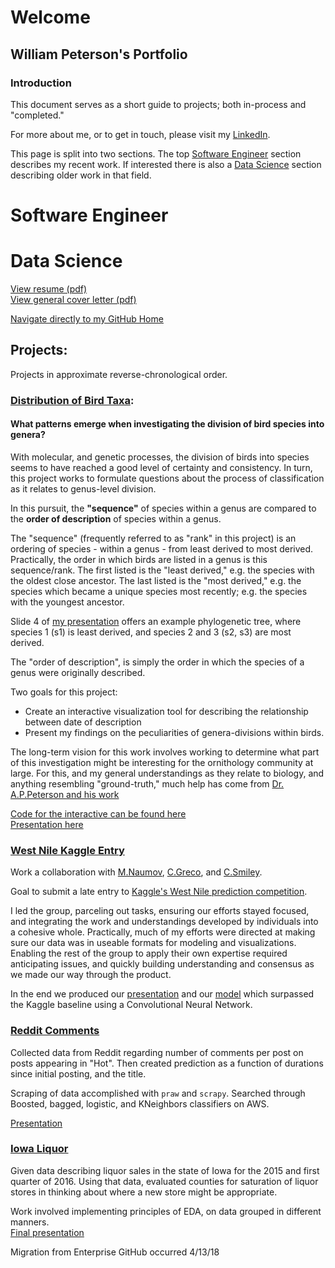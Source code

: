 # Welcome

## William Peterson's Portfolio 

### Introduction
This document serves as a short guide to projects; both in-process and "completed."  

For more about me, or to get in touch, please visit my [LinkedIn](https://www.linkedin.com/in/wpgpeterson/).  

This page is split into two sections. The top [Software Engineer](#software-engineer) section describes my recent work. If interested there is also a [Data Science](#data-science) section describing older work in that field.



# Software Engineer

# Data Science
[View resume (pdf)](https://github.com/wipegup/wipegup.github.io/blob/master/Resume-Peterson.pdf)  
[View general cover letter (pdf)](https://github.com/wipegup/wipegup.github.io/blob/master/GenCovLett-Peterson.pdf)  

[Navigate directly to my GitHub Home](https://github.com/wipegup)

## Projects:  

Projects in approximate reverse-chronological order.  

### [Distribution of Bird Taxa](https://github.com/wipegup/Capstone):  
#### What patterns emerge when investigating the division of bird species into genera?  

With molecular, and genetic processes, the division of birds into species seems to have
reached a good level of certainty and consistency. In turn, this project works to formulate
questions about the process of classification as it relates to genus-level division.  

In this pursuit, the **"sequence"** of species within a genus are compared to the **order of description** of species within a genus.  

The "sequence" (frequently referred to as "rank" in this project) is an ordering of species - within a genus - from least derived to most derived.
Practically, the order in which birds are listed in a genus is this sequence/rank.
The first listed is the "least derived," e.g. the species with the oldest close ancestor.
The last listed is the "most derived," e.g. the species which became a unique species most recently;
e.g. the species with the youngest ancestor.  

Slide 4 of [my presentation](https://docs.google.com/presentation/d/1lGLv4CpmHUvI-FvIDLxt898AzNwjlgwsl4Zc_ZBXpa4/edit#slide=id.g36cec819a2_0_0)
offers an example phylogenetic tree, where species 1 (s1) is least derived, and species 2 and 3 (s2, s3) are most derived.  

The "order of description", is simply the order in which the species of a genus were originally described.

Two goals for this project:  
- Create an interactive visualization tool for describing the relationship between date of description
- Present my findings on the peculiarities of genera-divisions within birds.

The long-term vision for this work involves working to determine what part of this investigation might be interesting for the ornithology community at large.
For this, and my general understandings as they relate to biology, and anything resembling "ground-truth," much help has come from [Dr. A.P.Peterson and his work](http://www.zoonomen.net)  

[Code for the interactive can be found here](https://github.com/wipegup/Capstone/blob/master/Interactive.ipynb)  
[Presentation here](https://docs.google.com/presentation/d/1lGLv4CpmHUvI-FvIDLxt898AzNwjlgwsl4Zc_ZBXpa4/edit#slide=id.p)

### [West Nile Kaggle Entry](https://github.com/wipegup/WNVKaggle)  

Work a collaboration with [M.Naumov](https://github.com/Mikhail-Naumov), [C.Greco](https://github.com/claugreco), and [C.Smiley](https://git.generalassemb.ly/ChrissySmiley).

Goal to submit a late entry to [Kaggle's West Nile prediction competition](https://www.kaggle.com/c/predict-west-nile-virus).

I led the group, parceling out tasks, ensuring our efforts stayed focused, and integrating the work and understandings developed by individuals into a cohesive whole.
Practically, much of my efforts were directed at making sure our data was in useable formats for modeling and visualizations. Enabling the rest of the group to apply their
own expertise required anticipating issues, and quickly building understanding and consensus as we made our way through the product.  

In the end we produced our [presentation](https://github.com/wipegup/WNVKaggle/blob/master/WNV%20Presentation-%20Mar%209.pptx) and our [model](https://github.com/Mikhail-Naumov/West_Nile_Virus) which surpassed the Kaggle baseline using a Convolutional Neural Network.

### [Reddit Comments](https://github.com/wipegup/Reddit)  

Collected data from Reddit regarding number of comments per post on posts appearing in "Hot". Then created prediction as a function of durations since initial posting, and the title.  

Scraping of data accomplished with `praw` and `scrapy`.
Searched through Boosted, bagged, logistic, and KNeighbors classifiers on AWS.

[Presentation](https://docs.google.com/presentation/d/1mSoWZ1itVh7jFh9yA1KKcEUS1y8cPErRIlIVvb9SJfs/edit)

### [Iowa Liquor](https://github.com/wipegup/IowaLiquor/blob/master/code/Project-2-Peterson.ipynb)
Given data describing liquor sales in the state of Iowa for the 2015 and first quarter of 2016. Using that data, evaluated counties for saturation of liquor stores
in thinking about where a new store might be appropriate.  

Work involved implementing principles of EDA, on data grouped in different manners.  
[Final presentation](https://docs.google.com/presentation/d/1KqRuMIQ2aYtMTT4AQaSLsRpgOwqFP6_uvF5xqEZ7btw/edit#slide=id.p)

Migration from Enterprise GitHub occurred 4/13/18
